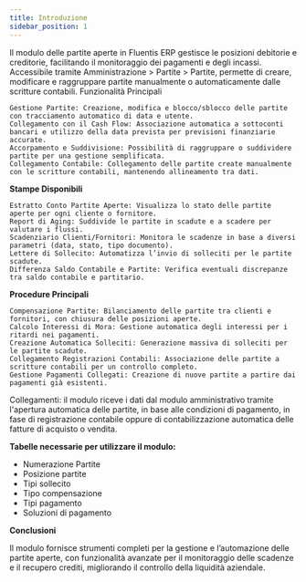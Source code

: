 ```yaml
---
title: Introduzione
sidebar_position: 1
---
```



Il modulo delle partite aperte in Fluentis ERP gestisce le posizioni debitorie e creditorie, facilitando il monitoraggio dei pagamenti e degli incassi. Accessibile tramite Amministrazione > Partite > Partite, permette di creare, modificare e raggruppare partite manualmente o automaticamente dalle scritture contabili.
Funzionalità Principali

    Gestione Partite: Creazione, modifica e blocco/sblocco delle partite con tracciamento automatico di data e utente.
    Collegamento con il Cash Flow: Associazione automatica a sottoconti bancari e utilizzo della data prevista per previsioni finanziarie accurate.
    Accorpamento e Suddivisione: Possibilità di raggruppare o suddividere partite per una gestione semplificata.
    Collegamento Contabile: Collegamento delle partite create manualmente con le scritture contabili, mantenendo allineamento tra dati.

**Stampe Disponibili**

    Estratto Conto Partite Aperte: Visualizza lo stato delle partite aperte per ogni cliente o fornitore.
    Report di Aging: Suddivide le partite in scadute e a scadere per valutare i flussi.
    Scadenziario Clienti/Fornitori: Monitora le scadenze in base a diversi parametri (data, stato, tipo documento).
    Lettere di Sollecito: Automatizza l’invio di solleciti per le partite scadute.
    Differenza Saldo Contabile e Partite: Verifica eventuali discrepanze tra saldo contabile e partitario.

**Procedure Principali**

    Compensazione Partite: Bilanciamento delle partite tra clienti e fornitori, con chiusura delle posizioni aperte.
    Calcolo Interessi di Mora: Gestione automatica degli interessi per i ritardi nei pagamenti.
    Creazione Automatica Solleciti: Generazione massiva di solleciti per le partite scadute.
    Collegamento Registrazioni Contabili: Associazione delle partite a scritture contabili per un controllo completo.
    Gestione Pagamenti Collegati: Creazione di nuove partite a partire dai pagamenti già esistenti.


Collegamenti: il modulo riceve i dati dal modulo amministrativo tramite l'apertura automatica delle partite, in base alle condizioni di pagamento, in fase di registrazione contabile oppure di contabilizzazione automatica delle fatture di acquisto o vendita.


**Tabelle necessarie per utilizzare il modulo:**
- Numerazione Partite
- Posizione partite
- Tipi sollecito
- Tipo compensazione
- Tipi pagamento
- Soluzioni di pagamento

**Conclusioni**

Il modulo fornisce strumenti completi per la gestione e l’automazione delle partite aperte, con funzionalità avanzate per il monitoraggio delle scadenze e il recupero crediti, migliorando il controllo della liquidità aziendale.